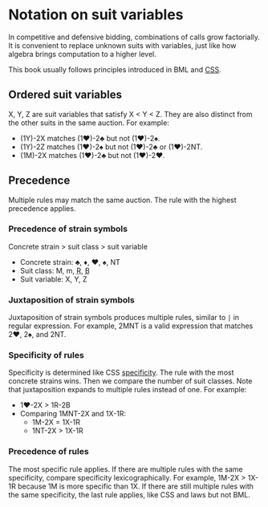 # Notation on suit variables

In competitive and defensive bidding, combinations of calls grow factorially.
It is convenient to replace unknown suits with variables, just like how algebra
brings computation to a higher level.

This book usually follows principles introduced in BML and [CSS][css].

[css]: https://developer.mozilla.org/en-US/docs/Web/&#x43;SS

## Ordered suit variables

X, Y, Z are suit variables that satisfy X < Y < Z.  They are also distinct from
the other suits in the same auction.  For example:

- (1Y)-2X matches (1♥)-2♣ but not (1♥)-2♠.
- (1Y)-2Z matches (1♥)-2♠ but not (1♥)-2♣ or (1♥)-2NT.
- (1M)-2X matches (1♥)-2♣ but not (1♥)-2♥.

## Precedence

Multiple rules may match the same auction.  The rule with the highest
precedence applies.

### Precedence of strain symbols

Concrete strain > suit class > suit variable

- Concrete strain: ♣, ♦, ♥, ♠, NT
- Suit class: M, m, <abbr title="red suit">R</abbr>, <abbr title="black suit">B</abbr>
- Suit variable: X, Y, Z

### Juxtaposition of strain symbols

Juxtaposition of strain symbols produces multiple rules, similar to `|` in
regular expression.  For example, 2MNT is a valid expression that matches
2♥, 2♠, and 2NT.

### Specificity of rules

Specificity is determined like CSS [specificity].  The rule with the most concrete
strains wins.  Then we compare the number of suit classes.  Note that juxtaposition
expands to multiple rules instead of one.  For example:

- 1♥-2X > 1R-2B
- Comparing 1MNT-2X and 1X-1R:
    - 1M-2X = 1X-1R
    - 1NT-2X > 1X-1R

[specificity]: https://developer.mozilla.org/en-US/docs/Web/&#x43;SS/Specificity

### Precedence of rules

The most specific rule applies.  If there are multiple rules with the same
specificity, compare specificity lexicographically.  For example, 1M-2X > 1X-1R
because 1M is more specific than 1X.  If there are still multiple rules with the
same specificity, the last rule applies, like CSS and laws but not BML.
